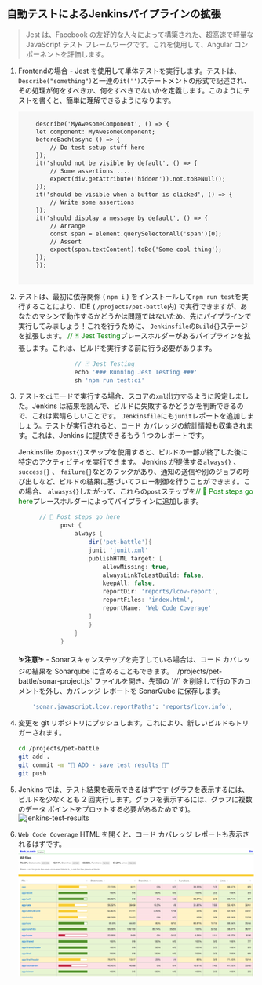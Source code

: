 ## 自動テストによるJenkinsパイプラインの拡張

> Jest は、Facebook の友好的な人々によって構築された、超高速で軽量な JavaScript テスト フレームワークです。これを使用して、Angular コンポーネントを評価します。

1. Frontendの場合 - Jest を使用して単体テストを実行します。テストは、 `Describe("something")`と一連の`it('')`ステートメントの形式で記述され、その処理が何をすべきか、何をすべきでないかを定義します。このようにテストを書くと、簡単に理解できるようになります。

     <div class="highlight" style="background: #f7f7f7">
     <pre>
        <code class="language-javascript">
        describe('MyAwesomeComponent', () =&gt; {
        let component: MyAwesomeComponent;
        beforeEach(async () =&gt; {
            // Do test setup stuff here
        });
        it('should not be visible by default', () =&gt; {
            // Some assertions ....
            expect(div.getAttribute('hidden')).not.toBeNull();
        });
        it('should be visible when a button is clicked', () =&gt; {
            // Write some assertions
        });
        it('should display a message by default', () =&gt; {
            // Arrange
            const span = element.querySelectorAll('span')[0];
            // Assert
            expect(span.textContent).toBe('Some cool thing');
        });
        });
        </code>
        </pre>
     </div>
    

2. テストは、最初に依存関係 ( `npm i` ) をインストールして`npm run test`を実行することにより、IDE ( `/projects/pet-battle`内) で実行できますが、あなたのマシンで動作するかどうかは問題ではないため、先にパイプラインで実行してみましょう！これを行うために、 `Jenkinsfile`の`Build{}`ステージを拡張します。 <span style="color:green;">// 🃏 Jest Testing</span>プレースホルダーがあるパイプラインを拡張します。これは、ビルドを実行する前に行う必要があります。

    ```groovy
                    // 🃏 Jest Testing
                    echo '### Running Jest Testing ###'
                    sh 'npm run test:ci'
    ```

3. テストを`ci`モードで実行する場合、スコアの`xml`出力するように設定しました。Jenkins は結果を読んで、ビルドに失敗するかどうかを判断できるので、これは素晴らしいことです。 `Jenkinsfile`にも`junit`レポートを追加しましょう。テストが実行されると、コード カバレッジの統計情報も収集されます。これは、Jenkins に提供できるもう 1 つのレポートです。

    Jenkinsfile の`post{}`ステップを使用すると、ビルドの一部が終了した後に特定のアクティビティを実行できます。 Jenkins が提供する`always{}` 、 `success{}` 、 `failure{}`などのフックがあり、通知の送信や別のジョブの呼び出しなど、ビルドの結果に基づいてフロー制御を行うことができます。この場合、 `alwasys{}`したがって、これらの`post`ステップを<span style="color:green;">// 📰 Post steps go here</span>プレースホルダーによってパイプラインに追加します。

    ```groovy
          // 📰 Post steps go here
                post {
                    always {
                        dir('pet-battle'){
                        junit 'junit.xml'
                        publishHTML target: [
                            allowMissing: true,
                            alwaysLinkToLastBuild: false,
                            keepAll: false,
                            reportDir: 'reports/lcov-report',
                            reportFiles: 'index.html',
                            reportName: 'Web Code Coverage'
                        ]
                        }
                    }
                }
    ```

     <p class="warn">⛷️<b>注意</b>⛷️ - Sonarスキャンステップを完了している場合は、コード カバレッジの結果を Sonarqube に含めることもできます。 `/projects/pet-battle/sonar-project.js` ファイルを開き、先頭の `//` を削除して行の下のコメントを外し、カバレッジ レポートを SonarQube に保存します。</p>

    ```bash
        'sonar.javascript.lcov.reportPaths': 'reports/lcov.info',
    ```

4. 変更を git リポジトリにプッシュします。これにより、新しいビルドもトリガーされます。

    ```bash
    cd /projects/pet-battle
    git add .
    git commit -m "🍊 ADD - save test results 🍊"
    git push
    ```

5. Jenkins では、テスト結果を表示できるはずです (グラフを表示するには、ビルドを少なくとも 2 回実行します。グラフを表示するには、グラフに複数のデータ ポイントをプロットする必要があるためです)。 <img alt="jenkins-test-results">

6. `Web Code Coverage` HTML を開くと、コード カバレッジ レポートも表示されるはずです。 ![jenkins-coverage](./images/jenkins-coverage.png)
